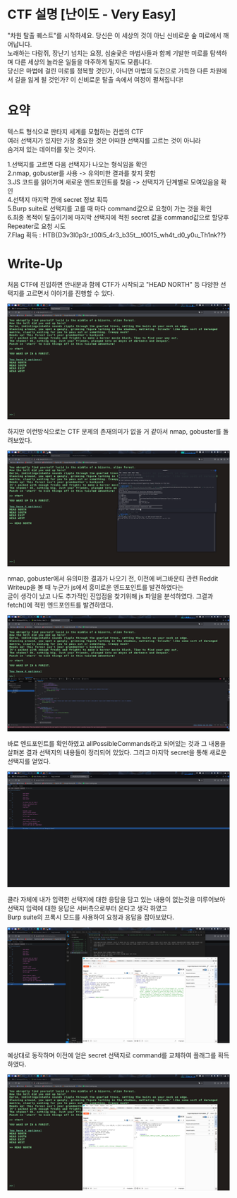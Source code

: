 # CTF 설명 [난이도 - Very Easy]

"차원 탈출 퀘스트"를 시작하세요. 당신은 이 세상의 것이 아닌 신비로운 숲 미로에서 깨어납니다.  
노래하는 다람쥐, 장난기 넘치는 요정, 심술궂은 마법사들과 함께 기발한 미로를 탐색하며 다른 세상의 놀라운 일들을 마주하게 될지도 모릅니다.  
당신은 마법에 걸린 미로를 정복할 것인가, 아니면 마법의 도전으로 가득한 다른 차원에서 길을 잃게 될 것인가? 이 신비로운 탈출 속에서 여정이 펼쳐집니다!

# 요약

텍스트 형식으로 판타지 세계를 모험하는 컨셉의 CTF  
여러 선택지가 있지만 가장 중요한 것은 어떠한 선택지를 고르는 것이 아니라  
숨겨져 있는 데이터를 찾는 것이다.

1.선택지를 고르면 다음 선택지가 나오는 형식임을 확인  
2.nmap, gobuster를 사용 -> 유의미한 결과를 찾지 못함  
3.JS 코드를 읽어가며 새로운 엔드포인트를 찾음 -> 선택지가 단계별로 모여있음을 확인  
4.선택지 마지막 칸에 secret 정보 획득  
5.Burp suite로 선택지를 고를 때 마다 command값으로 요청이 가는 것을 확인  
6.최종 목적이 탈출이기에 마지막 선택지에 적힌 secret 값을 command값으로 할당후 Repeater로 요청 시도  
7.Flag 획득 : HTB{D3v3l0p3r_t00l5_4r3_b35t\_\_t0015_wh4t_d0_y0u_Th1nk??}

# Write-Up

처음 CTF에 진입하면 안내문과 함께 CTF가 시작되고 "HEAD NORTH" 등 다양한 선택지를 고르면서 이야기를 진행할 수 있다.

![](./Screenshot/Screenshot_2025-08-08_17_56_29.png)

하지만 이런방식으로는 CTF 문제의 존재의미가 없을 거 같아서 nmap, gobuster를 돌려보았다.

![](./Screenshot/Screenshot_2025-08-08_18_10_37.png)

nmap, gobuster에서 유의미한 결과가 나오기 전, 이전에 버그바운티 관련 Reddit Writeup을 볼 때 누군가 js에서 흥미로운 엔드포인트를 발견하였다는  
글이 생각이 났고 나도 추가적인 진입점을 찾기위해 js 파일을 분석하였다. 그결과 fetch()에 적힌 엔드포인트를 발견하였다.

![](./Screenshot/Screenshot_2025-08-08_17_57_00.png)

바로 엔드포인트를 확인하였고 allPossibleCommands라고 되어있는 것과 그 내용을 살펴본 결과 선택지의 내용들이 정리되어 있었다.
그리고 마지막 secret을 통해 새로운 선택지를 얻었다.

![](./Screenshot/Screenshot_2025-08-08_17_57_20.png)

클라 자체에 내가 입력한 선택지에 대한 응답을 담고 있는 내용이 없는것을 미루어보아 선택지 입력에 대한 응답은 서버측으로부터 온다고 생각 하였고  
Burp suite의 프록시 모드를 사용하여 요청과 응답을 잡아보았다.

![](./Screenshot/Screenshot_2025-08-08_18_41_19.png)

예상대로 동작하며 이전에 얻은 secret 선택지로 command를 교체하여 플래그를 획득하였다.

![](./Screenshot/Screenshot_2025-08-08_17_59_09.png)
